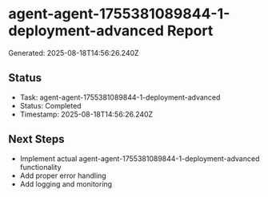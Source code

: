 # agent-agent-1755381089844-1-deployment-advanced Report

Generated: 2025-08-18T14:56:26.240Z

## Status
- Task: agent-agent-1755381089844-1-deployment-advanced
- Status: Completed
- Timestamp: 2025-08-18T14:56:26.240Z

## Next Steps
- Implement actual agent-agent-1755381089844-1-deployment-advanced functionality
- Add proper error handling
- Add logging and monitoring
